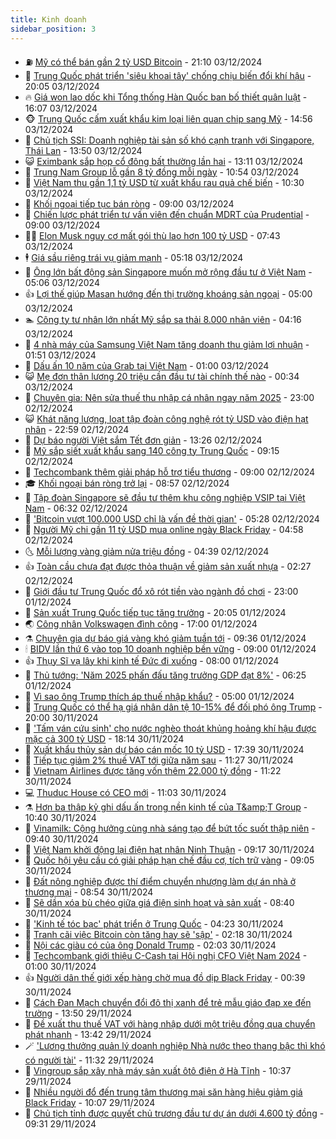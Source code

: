 ```yaml
---
title: Kinh doanh
sidebar_position: 3
---
```


<!-- vnexpress-kinh-doanh:START -->
- ⛽️ [Mỹ có thể bán gần 2 tỷ USD Bitcoin](https://vnexpress.net/gia-btc-hom-nay-my-xa-gan-2-ty-usd-bitcoin-4823420.html) - 21:10 03/12/2024
- 🐲 [Trung Quốc phát triển &#39;siêu khoai tây&#39; chống chịu biến đổi khí hậu](https://vnexpress.net/trung-quoc-phat-trien-sieu-khoai-tay-chong-chiu-bien-doi-khi-hau-4822992.html) - 20:05 03/12/2024
- 🔥 [Giá won lao dốc khi Tổng thống Hàn Quốc ban bố thiết quân luật](https://vnexpress.net/gia-won-lao-doc-khi-tong-thong-han-quoc-ban-bo-thiet-quan-luat-4823455.html) - 16:07 03/12/2024
- 🐵 [Trung Quốc cấm xuất khẩu kim loại liên quan chip sang Mỹ](https://vnexpress.net/trung-quoc-cam-xuat-khau-kim-loai-lien-quan-chip-sang-my-4823419.html) - 14:56 03/12/2024
- 🦅 [Chủ tịch SSI: Doanh nghiệp tài sản số khó cạnh tranh với Singapore, Thái Lan](https://vnexpress.net/chu-tich-ssi-doanh-nghiep-tai-san-so-kho-canh-tranh-so-voi-singapore-thai-lan-4823431.html) - 13:50 03/12/2024
- 😺 [Eximbank sắp họp cổ đông bất thường lần hai](https://vnexpress.net/eximbank-trieu-tap-hop-co-dong-bat-thuong-lan-hai-4823413.html) - 13:11 03/12/2024
- 🤩 [Trung Nam Group lỗ gần 8 tỷ đồng mỗi ngày](https://vnexpress.net/trung-nam-group-lo-gan-8-ty-dong-moi-ngay-4823385.html) - 10:54 03/12/2024
- 🌮 [Việt Nam thu gần 1,1 tỷ USD từ xuất khẩu rau quả chế biến](https://vnexpress.net/viet-nam-thu-gan-1-1-ty-usd-tu-xuat-khau-rau-qua-che-bien-4823326.html) - 10:30 03/12/2024
- 🧰 [Khối ngoại tiếp tục bán ròng](https://vnexpress.net/chung-khoan-hom-nay-3-12-khoi-ngoai-tiep-tuc-ban-rong-khi-vn-index-tro-lai-sac-do-4823318.html) - 09:00 03/12/2024
- 🤔 [Chiến lược phát triển tư vấn viên đến chuẩn MDRT của Prudential](https://vnexpress.net/chien-luoc-phat-trien-tu-van-vien-den-chuan-mdrt-cua-prudential-4816305.html) - 09:00 03/12/2024
- 🧑‍💻 [Elon Musk nguy cơ mất gói thù lao hơn 100 tỷ USD](https://vnexpress.net/elon-musk-nguy-co-mat-goi-thu-lao-hon-100-ty-usd-4823177.html) - 07:43 03/12/2024
- 🕴 [Giá sầu riêng trái vụ giảm mạnh](https://vnexpress.net/gia-sau-rieng-trai-vu-giam-manh-4822908.html) - 05:18 03/12/2024
- 🦩 [Ông lớn bất động sản Singapore muốn mở rộng đầu tư ở Việt Nam](https://vnexpress.net/ong-lon-bat-dong-san-singapore-muon-mo-rong-dau-tu-o-viet-nam-4823035.html) - 05:06 03/12/2024
- 👍 [Lợi thế giúp Masan hướng đến thị trường khoáng sản ngoại](https://vnexpress.net/loi-the-giup-masan-huong-den-thi-truong-khoang-san-ngoai-4822878.html) - 05:00 03/12/2024
- 🏊 [Công ty tư nhân lớn nhất Mỹ sắp sa thải 8.000 nhân viên](https://vnexpress.net/cong-ty-tu-nhan-lon-nhat-my-sap-sa-thai-8-000-nhan-vien-4823131.html) - 04:16 03/12/2024
- 🤡 [4 nhà máy của Samsung Việt Nam tăng doanh thu giảm lợi nhuận](https://vnexpress.net/4-nha-may-cua-samsung-viet-nam-tang-doanh-thu-giam-loi-nhuan-4823084.html) - 01:51 03/12/2024
- 👀 [Dấu ấn 10 năm của Grab tại Việt Nam](https://vnexpress.net/dau-an-10-nam-cua-grab-tai-viet-nam-4815717.html) - 01:00 03/12/2024
- 😺 [Mẹ đơn thân lương 20 triệu cần đầu tư tài chính thế nào](https://vnexpress.net/me-don-than-luong-20-trieu-can-dau-tu-tai-chinh-the-nao-4822844.html) - 00:34 03/12/2024
- 🦣 [Chuyên gia: Nên sửa thuế thu nhập cá nhân ngay năm 2025](https://vnexpress.net/chuyen-gia-nen-sua-thue-thu-nhap-ca-nhan-ngay-nam-2025-4821851.html) - 23:00 02/12/2024
- 😺 [Khát năng lượng, loạt tập đoàn công nghệ rót tỷ USD vào điện hạt nhân](https://vnexpress.net/khat-nang-luong-loat-tap-doan-cong-nghe-rot-ty-usd-vao-dien-hat-nhan-4822947.html) - 22:59 02/12/2024
- 💼 [Dự báo người Việt sắm Tết đơn giản](https://vnexpress.net/du-bao-nguoi-viet-sam-tet-don-gian-4822868.html) - 13:26 02/12/2024
- 🤗 [Mỹ sắp siết xuất khẩu sang 140 công ty Trung Quốc](https://vnexpress.net/my-sap-siet-xuat-khau-sang-140-cong-ty-trung-quoc-4822854.html) - 09:15 02/12/2024
- 👀 [Techcombank thêm giải pháp hỗ trợ tiểu thương](https://vnexpress.net/techcombank-them-giai-phap-ho-tro-tieu-thuong-4822915.html) - 09:00 02/12/2024
- 🎓 [Khối ngoại bán ròng trở lại](https://vnexpress.net/chung-khoan-hom-nay-2-12-khoi-ngoai-ban-rong-tro-lai-4822900.html) - 08:57 02/12/2024
- 🗽 [Tập đoàn Singapore sẽ đầu tư thêm khu công nghiệp VSIP tại Việt Nam](https://vnexpress.net/tap-doan-singapore-se-dau-tu-them-khu-cong-nghiep-vsip-tai-viet-nam-4822784.html) - 06:32 02/12/2024
- 🚀 [&#39;Bitcoin vượt 100.000 USD chỉ là vấn đề thời gian&#39;](https://vnexpress.net/gia-bitcoin-hom-nay-btc-vuot-100-000-usd-chi-la-van-de-thoi-gian-4822747.html) - 05:28 02/12/2024
- 🤗 [Người Mỹ chi gần 11 tỷ USD mua online ngày Black Friday](https://vnexpress.net/nguoi-my-chi-gan-11-ty-usd-mua-online-ngay-black-friday-4822693.html) - 04:58 02/12/2024
- 🌜 [Mỗi lượng vàng giảm nửa triệu đồng](https://vnexpress.net/moi-luong-vang-giam-nua-trieu-dong-4822740.html) - 04:39 02/12/2024
- 👍 [Toàn cầu chưa đạt được thỏa thuận về giảm sản xuất nhựa](https://vnexpress.net/toan-cau-chua-dat-duoc-thoa-thuan-ve-giam-san-xuat-nhua-4822639.html) - 02:27 02/12/2024
- 🤖 [Giới đầu tư Trung Quốc đổ xô rót tiền vào ngành đồ chơi](https://vnexpress.net/gioi-dau-tu-trung-quoc-do-xo-rot-tien-vao-nganh-do-choi-4822426.html) - 23:00 01/12/2024
- 🫣 [Sản xuất Trung Quốc tiếp tục tăng trưởng](https://vnexpress.net/san-xuat-trung-quoc-tiep-tuc-tang-truong-4822530.html) - 20:05 01/12/2024
- 🌏 [Công nhân Volkswagen đình công](https://vnexpress.net/cong-nhan-volkswagen-dinh-cong-4822568.html) - 17:00 01/12/2024
- ⚗️ [Chuyên gia dự báo giá vàng khó giảm tuần tới](https://vnexpress.net/chuyen-gia-du-bao-gia-vang-kho-giam-tuan-toi-4822504.html) - 09:36 01/12/2024
- 🕯 [BIDV lần thứ 6 vào top 10 doanh nghiệp bền vững](https://vnexpress.net/bidv-lan-thu-6-vao-top-10-doanh-nghiep-ben-vung-4822447.html) - 09:00 01/12/2024
- 👍 [Thụy Sĩ vạ lây khi kinh tế Đức đi xuống](https://vnexpress.net/thuy-si-va-lay-khi-kinh-te-duc-di-xuong-4822456.html) - 08:00 01/12/2024
- 🤠 [Thủ tướng: &#39;Năm 2025 phấn đấu tăng trưởng GDP đạt 8%&#39;](https://vnexpress.net/thu-tuong-phan-dau-tang-truong-gdp-nam-sau-dat-8-4822453.html) - 06:25 01/12/2024
- 🌊 [Vì sao ông Trump thích áp thuế nhập khẩu?](https://vnexpress.net/vi-sao-ong-trump-thich-ap-thue-nhap-khau-4822416.html) - 05:00 01/12/2024
- 🌈 [Trung Quốc có thể hạ giá nhân dân tệ 10-15% để đối phó ông Trump](https://vnexpress.net/trung-quoc-co-the-ha-gia-nhan-dan-te-10-15-de-doi-pho-ong-trump-4822197.html) - 20:00 30/11/2024
- 🥳 [&#39;Tấm ván cứu sinh&#39; cho nước nghèo thoát khủng hoảng khí hậu được mặc cả 300 tỷ USD](https://vnexpress.net/tam-van-cuu-sinh-cho-nuoc-ngheo-thoat-khung-hoang-khi-hau-duoc-mac-ca-300-ty-usd-4821569.html) - 18:14 30/11/2024
- 🐻 [Xuất khẩu thủy sản dự báo cán mốc 10 tỷ USD](https://vnexpress.net/xuat-khau-thuy-san-du-bao-can-moc-10-ty-usd-4822267.html) - 17:39 30/11/2024
- 💫 [Tiếp tục giảm 2% thuế VAT tới giữa năm sau](https://vnexpress.net/tiep-tuc-giam-2-thue-vat-toi-giua-nam-sau-4822307.html) - 11:27 30/11/2024
- 🤩 [Vietnam Airlines được tăng vốn thêm 22.000 tỷ đồng](https://vnexpress.net/vietnam-airlines-duoc-tang-von-them-22-000-ty-dong-4822301.html) - 11:22 30/11/2024
- 💻 [Thuduc House có CEO mới](https://vnexpress.net/thuduc-house-co-ceo-moi-4822308.html) - 11:03 30/11/2024
- ⚗️ [Hơn ba thập kỷ ghi dấu ấn trong nền kinh tế của T&amp;amp;T Group](https://vnexpress.net/hon-ba-thap-ky-ghi-dau-an-trong-nen-kinh-te-cua-t-t-group-4820034.html) - 10:40 30/11/2024
- 🌈 [Vinamilk: Cộng hưởng cùng nhà sáng tạo để bứt tốc suốt thập niên](https://vnexpress.net/vinamilk-cong-huong-cung-nha-sang-tao-de-but-toc-suot-thap-nien-4822278.html) - 09:40 30/11/2024
- 🌝 [Việt Nam khởi động lại điện hạt nhân Ninh Thuận](https://vnexpress.net/viet-nam-khoi-dong-lai-dien-hat-nhan-ninh-thuan-4822247.html) - 09:17 30/11/2024
- 🥸 [Quốc hội yêu cầu có giải pháp hạn chế đầu cơ, tích trữ vàng](https://vnexpress.net/quoc-hoi-yeu-cau-co-giai-phap-han-che-dau-co-tich-tru-vang-4822236.html) - 09:05 30/11/2024
- 🦆 [Đất nông nghiệp được thí điểm chuyển nhượng làm dự án nhà ở thương mại](https://vnexpress.net/dat-nong-nghiep-duoc-thi-diem-chuyen-nhuong-lam-du-an-nha-o-thuong-mai-4822241.html) - 08:54 30/11/2024
- 🌋 [Sẽ dần xóa bù chéo giữa giá điện sinh hoạt và sản xuất](https://vnexpress.net/se-dan-xoa-bu-cheo-giua-gia-dien-sinh-hoat-va-san-xuat-4822263.html) - 08:40 30/11/2024
- 🦍 [&#39;Kinh tế tóc bạc&#39; phát triển ở Trung Quốc](https://vnexpress.net/kinh-te-toc-bac-phat-trien-o-trung-quoc-4821913.html) - 04:23 30/11/2024
- 🤔 [Tranh cãi việc Bitcoin còn tăng hay sẽ &#39;sập&#39;](https://vnexpress.net/gia-bitcoin-hom-nay-tranh-cai-viec-btc-con-tang-hay-se-sap-4821404.html) - 02:18 30/11/2024
- 🧰 [Nội các giàu có của ông Donald Trump](https://vnexpress.net/noi-cac-giau-co-cua-ong-donald-trump-4821796.html) - 02:03 30/11/2024
- 🌝 [Techcombank giới thiệu C-Cash tại Hội nghị CFO Việt Nam 2024](https://vnexpress.net/techcombank-gioi-thieu-c-cash-tai-hoi-nghi-cfo-viet-nam-2024-4822046.html) - 01:00 30/11/2024
- 👍 [Người dân thế giới xếp hàng chờ mua đồ dịp Black Friday](https://vnexpress.net/nguoi-dan-the-gioi-xep-hang-cho-mua-do-dip-black-friday-4822079.html) - 00:39 30/11/2024
- 🗽 [Cách Đan Mạch chuyển đổi đô thị xanh để trẻ mẫu giáo đạp xe đến trường](https://vnexpress.net/cach-dan-mach-chuyen-doi-do-thi-xanh-de-tre-mau-giao-dap-xe-den-truong-4822001.html) - 13:50 29/11/2024
- 🐎 [Đề xuất thu thuế VAT với hàng nhập dưới một triệu đồng qua chuyển phát nhanh](https://vnexpress.net/de-xuat-thu-thue-vat-voi-hang-nhap-duoi-mot-trieu-dong-qua-chuyen-phat-nhanh-4822060.html) - 13:42 29/11/2024
- 🪄 [&#39;Lương thưởng quản lý doanh nghiệp Nhà nước theo thang bậc thì khó có người tài&#39;](https://vnexpress.net/luong-thuong-quan-ly-doanh-nghiep-nha-nuoc-theo-thang-bac-thi-kho-co-nguoi-tai-4821989.html) - 11:32 29/11/2024
- 🎊 [Vingroup sắp xây nhà máy sản xuất ôtô điện ở Hà Tĩnh](https://vnexpress.net/vingroup-sap-xay-nha-may-san-xuat-oto-dien-o-ha-tinh-4822010.html) - 10:37 29/11/2024
- 🗽 [Nhiều người đổ đến trung tâm thương mại săn hàng hiệu giảm giá Black Friday](https://vnexpress.net/nhieu-nguoi-do-den-trung-tam-thuong-mai-san-hang-hieu-giam-gia-black-friday-4821964.html) - 10:07 29/11/2024
- 🦩 [Chủ tịch tỉnh được quyết chủ trương đầu tư dự án dưới 4.600 tỷ đồng](https://vnexpress.net/chu-tich-tinh-duoc-quyet-chu-truong-dau-tu-du-an-duoi-4-600-ty-dong-4821971.html) - 09:31 29/11/2024<!-- vnexpress-kinh-doanh:END -->
